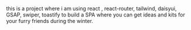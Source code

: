 this is a project where i am using react , react-router, tailwind, daisyui, GSAP, swiper, toastify to build a SPA where you can get ideas and kits for your furry friends during the winter.